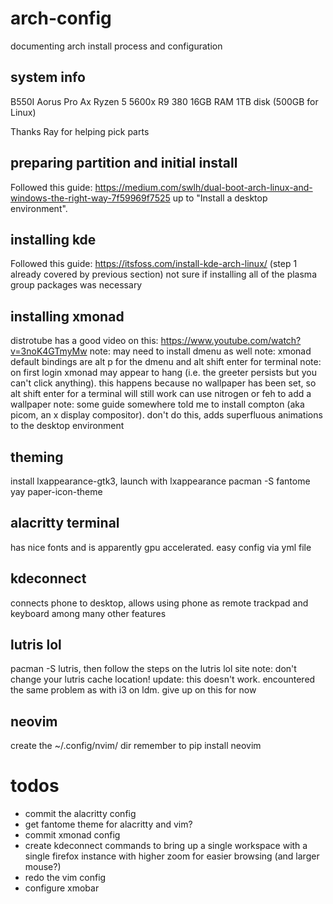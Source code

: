 # arch-config
documenting arch install process and configuration

## system info
B550I Aorus Pro Ax
Ryzen 5 5600x
R9 380
16GB RAM
1TB disk (500GB for Linux)

Thanks Ray for helping pick parts

## preparing partition and initial install
Followed this guide: https://medium.com/swlh/dual-boot-arch-linux-and-windows-the-right-way-7f59969f7525
up to "Install a desktop environment".

## installing kde
Followed this guide: https://itsfoss.com/install-kde-arch-linux/ (step 1 already covered by previous section)
not sure if installing all of the plasma group packages was necessary

## installing xmonad
distrotube has a good video on this: https://www.youtube.com/watch?v=3noK4GTmyMw 
note: may need to install dmenu as well
note: xmonad default bindings are alt p for the dmenu and alt shift enter for terminal
note: on first login xmonad may appear to hang (i.e. the greeter persists but you can't click anything). 
this happens because no wallpaper has been set, so alt shift enter for a terminal will still work can use nitrogen or feh to add a wallpaper
note: some guide somewhere told me to install compton (aka picom, an x display compositor). don't do this, adds superfluous animations to the desktop environment

## theming
install lxappearance-gtk3, launch with lxappearance
pacman -S fantome
yay paper-icon-theme

## alacritty terminal
has nice fonts and is apparently gpu accelerated. easy config via yml file

## kdeconnect
connects phone to desktop, allows using phone as remote trackpad and keyboard among many other features

## lutris lol
pacman -S lutris, then follow the steps on the lutris lol site
note: don't change your lutris cache location!
update: this doesn't work. encountered the same problem as with i3 on ldm. give up on this for now

## neovim
create the ~/.config/nvim/ dir
remember to pip install neovim

# todos
 - commit the alacritty config
 - get fantome theme for alacritty and vim?
 - commit xmonad config
 - create kdeconnect commands to bring up a single workspace with a single firefox instance with higher
zoom for easier browsing (and larger mouse?)
 - redo the vim config
 - configure xmobar

